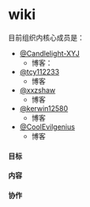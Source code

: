 # wiki


目前组织内核心成员是：
+ [@Candlelight-XYJ](https://github.com/Candlelight-XYJ)  
  + 博客：
+ [@tcy112233](https://github.com/tcy112233)
  + 博客
+ [@xxzshaw](https://github.com/xxzshaw)
  + 博客
+ [@kerwin12580](https://github.com/kerwin12580)
  + 博客
+ [@CoolEvilgenius](https://github.com/CoolEvilgenius)
  + 博客

#### 目标


#### 内容

#### 协作
